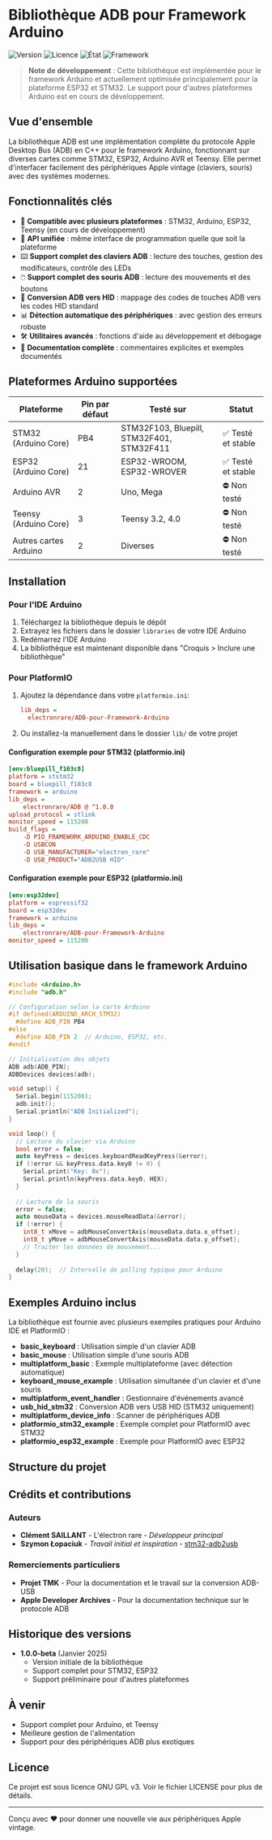 # Bibliothèque ADB pour Framework Arduino

![Version](https://img.shields.io/badge/version-1.0.0-blue)
![Licence](https://img.shields.io/badge/licence-GNU%20GPL%20v3-green)
![État](https://img.shields.io/badge/état-Beta-orange)
![Framework](https://img.shields.io/badge/framework-Arduino-teal)

> **Note de développement** : Cette bibliothèque est implémentée pour le framework Arduino et actuellement optimisée principalement pour la plateforme ESP32 et STM32. Le support pour d'autres plateformes Arduino est en cours de développement.

## Vue d'ensemble

La bibliothèque ADB est une implémentation complète du protocole Apple Desktop Bus (ADB) en C++ pour le framework Arduino, fonctionnant sur diverses cartes comme STM32, ESP32, Arduino AVR et Teensy. Elle permet d'interfacer facilement des périphériques Apple vintage (claviers, souris) avec des systèmes modernes.

## Fonctionnalités clés

- 🔌 **Compatible avec plusieurs plateformes** : STM32, Arduino, ESP32, Teensy (en cours de développement)
- 🧩 **API unifiée** : même interface de programmation quelle que soit la plateforme
- ⌨️ **Support complet des claviers ADB** : lecture des touches, gestion des modificateurs, contrôle des LEDs
- 🖱️ **Support complet des souris ADB** : lecture des mouvements et des boutons
- 🔄 **Conversion ADB vers HID** : mappage des codes de touches ADB vers les codes HID standard
- 📊 **Détection automatique des périphériques** : avec gestion des erreurs robuste
- 🛠️ **Utilitaires avancés** : fonctions d'aide au développement et débogage
- 📝 **Documentation complète** : commentaires explicites et exemples documentés

## Plateformes Arduino supportées

| Plateforme | Pin par défaut | Testé sur | Statut |
|------------|---------------|----------|--------|
| STM32 (Arduino Core) | PB4 | STM32F103, Bluepill, STM32F401, STM32F411 | ✅ Testé et stable |
| ESP32 (Arduino Core) | 21 | ESP32-WROOM, ESP32-WROVER | ✅ Testé et stable |
| Arduino AVR | 2 | Uno, Mega | ⛔ Non testé |
| Teensy (Arduino Core) | 3 | Teensy 3.2, 4.0 | ⛔ Non testé |
| Autres cartes Arduino | 2 | Diverses | ⛔ Non testé |

## Installation

### Pour l'IDE Arduino
1. Téléchargez la bibliothèque depuis le dépôt
2. Extrayez les fichiers dans le dossier `libraries` de votre IDE Arduino
3. Redémarrez l'IDE Arduino
4. La bibliothèque est maintenant disponible dans "Croquis > Inclure une bibliothèque"

### Pour PlatformIO
1. Ajoutez la dépendance dans votre `platformio.ini`:
   ```ini
   lib_deps = 
     electronrare/ADB-pour-Framework-Arduino
   ```
2. Ou installez-la manuellement dans le dossier `lib/` de votre projet

#### Configuration exemple pour STM32 (platformio.ini)
```ini
[env:bluepill_f103c8]
platform = ststm32
board = bluepill_f103c8
framework = arduino
lib_deps = 
    electronrare/ADB @ ^1.0.0
upload_protocol = stlink
monitor_speed = 115200
build_flags =
    -D PIO_FRAMEWORK_ARDUINO_ENABLE_CDC
    -D USBCON
    -D USB_MANUFACTURER="electron_rare"
    -D USB_PRODUCT="ADB2USB HID"
```

#### Configuration exemple pour ESP32 (platformio.ini)
```ini
[env:esp32dev]
platform = espressif32
board = esp32dev
framework = arduino
lib_deps = 
    electronrare/ADB-pour-Framework-Arduino
monitor_speed = 115200
```

## Utilisation basique dans le framework Arduino

```cpp
#include <Arduino.h>
#include "adb.h"

// Configuration selon la carte Arduino
#if defined(ARDUINO_ARCH_STM32)
  #define ADB_PIN PB4
#else
  #define ADB_PIN 2  // Arduino, ESP32, etc.
#endif

// Initialisation des objets
ADB adb(ADB_PIN);
ADBDevices devices(adb);

void setup() {
  Serial.begin(115200);
  adb.init();
  Serial.println("ADB Initialized");
}

void loop() {
  // Lecture du clavier via Arduino
  bool error = false;
  auto keyPress = devices.keyboardReadKeyPress(&error);
  if (!error && keyPress.data.key0 != 0) {
    Serial.print("Key: 0x");
    Serial.println(keyPress.data.key0, HEX);
  }
  
  // Lecture de la souris
  error = false;
  auto mouseData = devices.mouseReadData(&error);
  if (!error) {
    int8_t xMove = adbMouseConvertAxis(mouseData.data.x_offset);
    int8_t yMove = adbMouseConvertAxis(mouseData.data.y_offset);
    // Traiter les données de mouvement...
  }
  
  delay(20);  // Intervalle de polling typique pour Arduino
}
```

## Exemples Arduino inclus

La bibliothèque est fournie avec plusieurs exemples pratiques pour Arduino IDE et PlatformIO :

- **basic_keyboard** : Utilisation simple d'un clavier ADB
- **basic_mouse** : Utilisation simple d'une souris ADB
- **multiplatform_basic** : Exemple multiplateforme (avec détection automatique)
- **keyboard_mouse_example** : Utilisation simultanée d'un clavier et d'une souris
- **multiplatform_event_handler** : Gestionnaire d'événements avancé
- **usb_hid_stm32** : Conversion ADB vers USB HID (STM32 uniquement)
- **multiplatform_device_info** : Scanner de périphériques ADB
- **platformio_stm32_example** : Exemple complet pour PlatformIO avec STM32
- **platformio_esp32_example** : Exemple pour PlatformIO avec ESP32

## Structure du projet

## Crédits et contributions

### Auteurs
- **Clément SAILLANT** - L'électron rare - *Développeur principal*
- **Szymon Łopaciuk** - *Travail initial et inspiration* - [stm32-adb2usb](https://github.com/szymonlopaciuk/stm32-adb2usb)

### Remerciements particuliers
- **Projet TMK** - Pour la documentation et le travail sur la conversion ADB-USB
- **Apple Developer Archives** - Pour la documentation technique sur le protocole ADB

## Historique des versions

- **1.0.0-beta** (Janvier 2025)
  - Version initiale de la bibliothèque
  - Support complet pour STM32, ESP32
  - Support préliminaire pour d'autres plateformes

## À venir

- Support complet pour Arduino, et Teensy
- Meilleure gestion de l'alimentation
- Support pour des périphériques ADB plus exotiques

## Licence

Ce projet est sous licence GNU GPL v3. Voir le fichier LICENSE pour plus de détails.

---

Conçu avec ❤️ pour donner une nouvelle vie aux périphériques Apple vintage.

